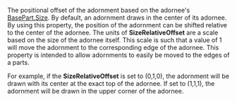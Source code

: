 The positional offset of the adornment based on the adornee's
[BasePart.Size](https://create.roblox.com/docs/reference/engine/classes/BasePart#Size). By default, an adornment draws in the center of its
adornee. By using this property, the position of the adornment can be
shifted relative to the center of the adornee. The units of
**SizeRelativeOffset** are a scale based on the size of the adornee
itself. This scale is such that a value of 1 will move the adornment to
the corresponding edge of the adornee. This property is intended to allow
adornments to easily be moved to the edges of a parts.

For example, if the **SizeRelativeOffset** is set to (0,1,0), the
adornment will be drawn with its center at the exact top of the adornee.
If set to (1,1,1), the adornment will be drawn in the upper corner of the
adornee.